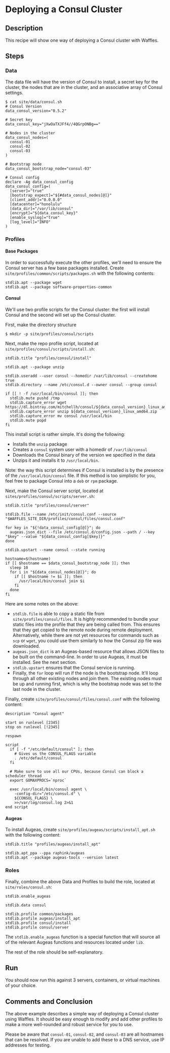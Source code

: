 # Deploying a Consul Cluster

## Description

This recipe will show one way of deploying a Consul cluster with Waffles.

## Steps

### Data

The data file will have the version of Consul to install, a secret key for the cluster, the nodes that are in the cluster, and an associative array of Consul settings.

```shell
$ cat site/data/consul.sh
# Consul Version
data_consul_version="0.5.2"

# Secret key
data_consul_key="jXwOaTXJFf4//4QGrpONBg=="

# Nodes in the cluster
data_consul_nodes=(
  consul-01
  consul-02
  consul-03
)

# Bootstrap node
data_consul_bootstrap_node="consul-03"

# Consul config
declare -Ag data_consul_config
data_consul_config=(
  [server]="true"
  [bootstrap_expect]="${#data_consul_nodes[@]}"
  [client_addr]="0.0.0.0"
  [datacenter]="honolulu"
  [data_dir]="/var/lib/consul"
  [encrypt]="${data_consul_key}"
  [enable_syslog]="true"
  [log_level]="INFO"
)
```

### Profiles

#### Base Packages

In order to successfully execute the other profiles, we'll need to ensure the Consul server has a few base packages installed. Create `site/profiles/common/scripts/packages.sh` with the following contents:

```shell
stdlib.apt --package wget
stdlib.apt --package software-properties-common
```

#### Consul

We'll use two profile scripts for the Consul cluster: the first will install Consul and the second will set up the Consul cluster.

First, make the directory structure

```shell
$ mkdir -p site/profiles/consul/scripts
```

Next, make the repo profile script, located at `site/profiles/consul/scripts/install.sh`:

```shell
stdlib.title "profiles/consul/install"

stdlib.apt --package unzip

stdlib.useradd --user consul --homedir /var/lib/consul --createhome true
stdlib.directory --name /etc/consul.d --owner consul --group consul

if [[ ! -f /usr/local/bin/consul ]]; then
  stdlib.mute pushd /tmp
  stdlib.capture_error wget https://dl.bintray.com/mitchellh/consul/${data_consul_version}_linux_amd64.zip
  stdlib.capture_error unzip ${data_consul_version}_linux_amd64.zip
  stdlib.capture_error mv consul /usr/local/bin
  stdlib.mute popd
fi
```

This install script is rather simple. It's doing the following:

* Installs the `unzip` package
* Creates a `consul` system user with a homedir of `/var/lib/consul`
* Downloads the Consul binary of the version we specified in the data
* Unzips it and installs it to `/usr/local/bin`.

Note: the way this script determines if Consul is installed is by the presence of the `/usr/local/bin/consul` file. If this method is too simplistic for you, feel free to package Consul into a `deb` or `rpm` package.

Next, make the Consul server script, located at `sites/profiles/consul/scripts/server.sh`:

```shell
stdlib.title "profiles/consul/server"

stdlib.file --name /etc/init/consul.conf --source "$WAFFLES_SITE_DIR/profiles/consul/files/consul.conf"

for key in "${!data_consul_config[@]}"; do
  augeas.json_dict --file /etc/consul.d/config.json --path / --key "$key" --value "${data_consul_config[$key]}"
done

stdlib.upstart --name consul --state running

hostname=$(hostname)
if [[ $hostname == $data_consul_bootstrap_node ]]; then
  sleep 10
  for i in "${data_consul_nodes[@]}"; do
    if [[ $hostname != $i ]]; then
      /usr/local/bin/consul join $i
    fi
  done
fi

```

Here are some notes on the above:

* `stdlib.file` is able to copy a static file from `site/profiles/consul/files`. It is _highly_ recommended to bundle your static files into the profile that they are being called from. This ensures that they get copied to the remote node during remote deployment. Alternatively, while there are not yet resources for commands such as `scp` or `wget`, you could use them similarly to how the Consul zip file was downloaded.
* `augeas.json_dict` is an Augeas-based resource that allows JSON files to be built on the command-line. In order to use Augeas, it must be installed. See the next section.
* `stdlib.upstart` ensures that the Consul service is running.
* Finally, the `for` loop will run if the node is the bootstrap node. It'll loop through all other existing nodes and join them. The existing nodes must be up and running first, which is why the bootstrap node was set to the last node in the cluster.

Finally, create `site/profiles/consul/files/consul.conf` with the following content:

```shell
description "Consul agent"

start on runlevel [2345]
stop on runlevel [!2345]

respawn

script
  if [ -f "/etc/default/consul" ]; then
    # Gives us the CONSUL_FLAGS variable
    . /etc/default/consul
  fi

  # Make sure to use all our CPUs, because Consul can block a scheduler thread
  export GOMAXPROCS=`nproc`

  exec /usr/local/bin/consul agent \
    -config-dir="/etc/consul.d" \
    ${CONSUL_FLAGS} \
    >>/var/log/consul.log 2>&1
end script
```

#### Augeas

To install Augeas, create `site/profiles/augeas/scripts/install_apt.sh` with the following content:

```shell
stdlib.title "profiles/augeas/install_apt"

stdlib.apt_ppa --ppa raphink/augeas
stdlib.apt --package augeas-tools --version latest
```

### Roles

Finally, combine the above Data and Profiles to build the role, located at `site/roles/consul.sh`:

```shell
stdlib.enable_augeas

stdlib.data consul

stdlib.profile common/packages
stdlib.profile augeas/install_apt
stdlib.profile consul/install
stdlib.profile consul/server
```

The `stdlib.enable_augeas` function is a special function that will source all of the relevant Augeas functions and resources located under `lib`.

The rest of the role should be self-explanatory.

## Run

You should now run this against 3 servers, containers, or virtual machines of your choice.

## Comments and Conclusion

The above example describes a simple way of deploying a Consul cluster using Waffles. It should be easy enough to modify and add other profiles to make a more well-rounded and robust service for you to use.

Please be aware that `consul-01`, `consul-02`, and `consul-03` are all hostnames that can be resolved. If you are unable to add these to a DNS service, use IP addresses for testing.
